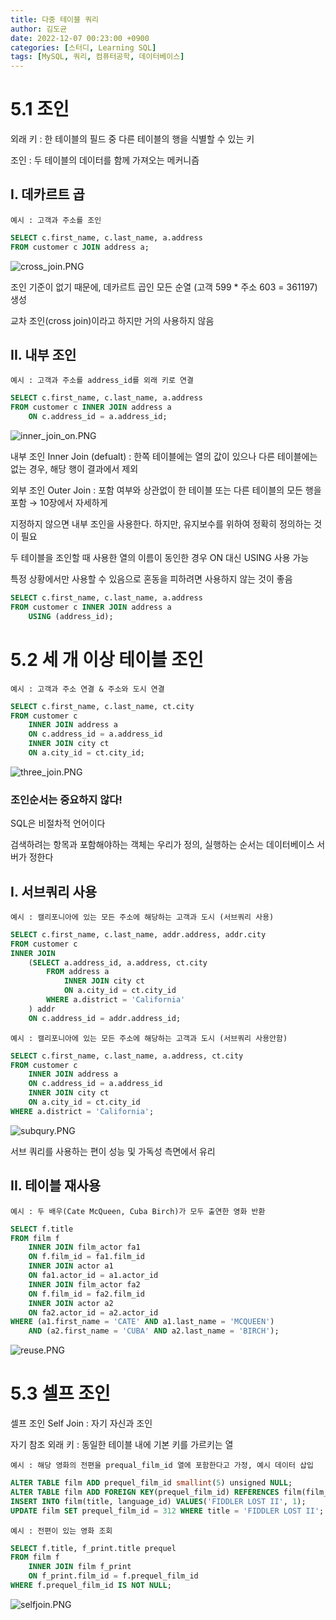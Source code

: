 ```yaml
---
title: 다중 테이블 쿼리
author: 김도균
date: 2022-12-07 00:23:00 +0900
categories: [스터디, Learning SQL]
tags: [MySQL, 쿼리, 컴퓨터공학, 데이터베이스]
---
```


# 5.1 조인

외래 키 : 한 테이블의 필드 중 다른 테이블의 행을 식별할 수 있는 키

조인 : 두 테이블의 데이터를 함께 가져오는 메커니즘

## I. 데카르트 곱

`예시 : 고객과 주소를 조인`

```sql
SELECT c.first_name, c.last_name, a.address
FROM customer c JOIN address a;
```

![cross_join.PNG](/assets/img/database5/cross_join.png)

조인 기준이 없기 때문에, 데카르트 곱인 모든 순열 (고객 599 \* 주소 603 = 361197) 생성

교차 조인(cross join)이라고 하지만 거의 사용하지 않음

## II. 내부 조인

`예시 : 고객과 주소를 address_id를 외래 키로 연결`

```sql
SELECT c.first_name, c.last_name, a.address
FROM customer c INNER JOIN address a
	ON c.address_id = a.address_id;
```

![inner_join_on.PNG](/assets/img/database5/inner_join_on.png)

내부 조인 Inner Join (defualt) : 한쪽 테이블에는 열의 값이 있으나 다른 테이블에는 없는 경우, 해당 행이 결과에서 제외

외부 조인 Outer Join : 포함 여부와 상관없이 한 테이블 또는 다른 테이블의 모든 행을 포함 → 10장에서 자세하게

지정하지 않으면 내부 조인을 사용한다. 하지만, 유지보수를 위하여 정확히 정의하는 것이 필요

두 테이블을 조인할 때 사용한 열의 이름이 동인한 경우 ON 대신 USING 사용 가능

특정 상황에서만 사용할 수 있음으로 혼동을 피하려면 사용하지 않는 것이 좋음

```sql
SELECT c.first_name, c.last_name, a.address
FROM customer c INNER JOIN address a
	USING (address_id);
```

# 5.2 세 개 이상 테이블 조인

`예시 : 고객과 주소 연결 & 주소와 도시 연결`

```sql
SELECT c.first_name, c.last_name, ct.city
FROM customer c
	INNER JOIN address a
	ON c.address_id = a.address_id
	INNER JOIN city ct
	ON a.city_id = ct.city_id;
```

![three_join.PNG](/assets/img/database5/three_join.png)

### 조인순서는 중요하지 않다!

SQL은 비절차적 언어이다

검색하려는 항목과 포함해야하는 객체는 우리가 정의, 실행하는 순서는 데이터베이스 서버가 정한다

## I. 서브쿼리 사용

`예시 : 캘리포니아에 있는 모든 주소에 해당하는 고객과 도시 (서브쿼리 사용)`

```sql
SELECT c.first_name, c.last_name, addr.address, addr.city
FROM customer c
INNER JOIN
	(SELECT a.address_id, a.address, ct.city
		FROM address a
			INNER JOIN city ct
			ON a.city_id = ct.city_id
		WHERE a.district = 'California'
	) addr
	ON c.address_id = addr.address_id;
```

`예시 : 캘리포니아에 있는 모든 주소에 해당하는 고객과 도시 (서브쿼리 사용안함)`

```sql
SELECT c.first_name, c.last_name, a.address, ct.city
FROM customer c
	INNER JOIN address a
	ON c.address_id = a.address_id
	INNER JOIN city ct
	ON a.city_id = ct.city_id
WHERE a.district = 'California';
```

![subqury.PNG](/assets/img/database5/subqury.png)

서브 쿼리를 사용하는 편이 성능 및 가독성 측면에서 유리

## II. 테이블 재사용

`예시 : 두 배우(Cate McQueen, Cuba Birch)가 모두 출연한 영화 반환`

```sql
SELECT f.title
FROM film f
	INNER JOIN film_actor fa1
	ON f.film_id = fa1.film_id
	INNER JOIN actor a1
	ON fa1.actor_id = a1.actor_id
	INNER JOIN film_actor fa2
	ON f.film_id = fa2.film_id
	INNER JOIN actor a2
	ON fa2.actor_id = a2.actor_id
WHERE (a1.first_name = 'CATE' AND a1.last_name = 'MCQUEEN')
	AND (a2.first_name = 'CUBA' AND a2.last_name = 'BIRCH');
```

![reuse.PNG](/assets/img/database5/reuse.png)

# 5.3 셀프 조인

셀프 조인 Self Join : 자기 자신과 조인

자기 참조 외래 키 : 동일한 테이블 내에 기본 키를 가르키는 열

`예시 : 해당 영화의 전편을 prequal_film_id 열에 포함한다고 가정, 예시 데이터 삽입`

```sql
ALTER TABLE film ADD prequel_film_id smallint(5) unsigned NULL;
ALTER TABLE film ADD FOREIGN KEY(prequel_film_id) REFERENCES film(film_id);
INSERT INTO film(title, language_id) VALUES('FIDDLER LOST II', 1);
UPDATE film SET prequel_film_id = 312 WHERE title = 'FIDDLER LOST II';
```

`예시 : 전편이 있는 영화 조회`

```sql
SELECT f.title, f_print.title prequel
FROM film f
	INNER JOIN film f_print
	ON f_print.film_id = f.prequel_film_id
WHERE f.prequel_film_id IS NOT NULL;
```

![selfjoin.PNG](/assets/img/database5/selfjoin.png)
